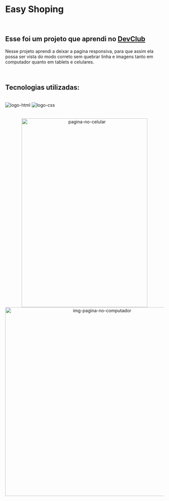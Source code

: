 <h1>Easy Shoping</h1>
<br>

<h2>Esse foi um projeto que aprendi no <a href="http;//rodolfomori.com.br/devclub">DevClub</a></h2>
<p>Nesse projeto aprendi a deixar a pagina responsiva, para que assim ela possa ser vista do modo correto sem quebrar linha e imagens tanto em computador quanto em tablets e celulares.</p>
<br>
<h2>Tecnologias utilizadas:</h2>
<br>
   <img src="https://img.shields.io/badge/HTML-239120?style=for-the-badge&logo=html5&logoColor=white" alt="logo-html">
   
   <img src="https://img.shields.io/badge/CSS-239120?&style=for-the-badge&logo=css3&logoColor=white" alt="logo-css">
<br>
<br>
<br>

<div align="center">
   <img src="https://github.com/MayDamato/Projeto-easy-shoping-Responsividade/blob/main/img/Cartaz%20retrato%20pague%20com%20pix%20ilustrado%20moderno%20azul%20e%20branco.png? raw=true" alt="pagina-no-celular" width="400" height="600">
   
   <img src="https://github.com/MayDamato/Projeto-easy-shoping-Responsividade/blob/main/img/Post%20para%20Instagram%20Divulga%C3%A7%C3%A3o%20Software%20-%20Moderno%20verde%20e%20branco%20.png?raw=true" alt="img-pagina-no-computador" width="600">
</div> 



